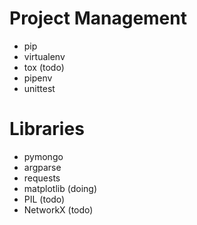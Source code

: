 # Project Management
- pip
- virtualenv
- tox (todo)
- pipenv
- unittest

# Libraries
- pymongo
- argparse
- requests
- matplotlib (doing)
- PIL (todo)
- NetworkX (todo)
